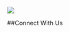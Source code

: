 


<img src="https://i2.wp.com/allhtaccess.info/wp-content/uploads/2018/03/programming.gif?fit=1281%2C716&ssl=1.gif"/>

##Connect With Us
<a href="www.facebook.com" target="_blank" class="fa fa-facebook"></a>
